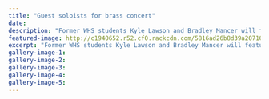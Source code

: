 ```yaml
---
title: "Guest soloists for brass concert"
date: 
description: "Former WHS students Kyle Lawson and Bradley Mancer will feature as guest soloists in the upcoming Brass Whanganui concert at Christ Church."
featured-image: http://c1940652.r52.cf0.rackcdn.com/5816ad26b8d39a2071003242/Bradley-Mancer--Kyle-Lawson-upcoming-Brass-concert-Oct-2016.jpg
excerpt: "Former WHS students Kyle Lawson and Bradley Mancer will feature as guest soloists in the upcoming Brass Whanganui concert held on October 31 at 2pm at Christ Church on Wicksteed St."
gallery-image-1: 
gallery-image-2: 
gallery-image-3: 
gallery-image-4: 
gallery-image-5: 
---
```

